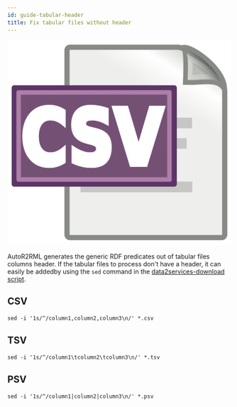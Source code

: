 ```yaml
---
id: guide-tabular-header
title: Fix tabular files without header
---
```


![](/img/csv-logo.png)

AutoR2RML generates the generic RDF predicates out of tabular files columns header. If the tabular files to process don't have a header, it can easily be addedby using the `sed` command in the [data2services-download script](https://github.com/MaastrichtU-IDS/data2services-download/blob/master/datasets/TEMPLATE/download.sh#L75:L79).

## CSV

```shell
sed -i '1s/^/column1,column2,column3\n/' *.csv
```

## TSV

```shell
sed -i '1s/^/column1\tcolumn2\tcolumn3\n/' *.tsv
```

## PSV

```shell
sed -i '1s/^/column1|column2|column3\n/' *.psv
```